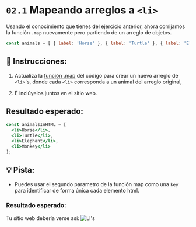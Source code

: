 # `02.1` Mapeando arreglos a `<li>`

Usando el conocimiento que tienes del ejercicio anterior, ahora corrijamos la función `.map` nuevamente pero partiendo de un arreglo de objetos.

```js
const animals = [ { label: 'Horse' }, { label: 'Turtle' }, { label: 'Elephant' }, { label: 'Monkey' } ];
```

## :pencil: Instrucciones:

1. Actualiza la [función .map](https://medium.com/poka-techblog/simplify-your-javascript-use-map-reduce-and-filter-bd02c593cc2d) del código para crear un nuevo arreglo de `<li>`'s, donde cada `<li>` corresponda a un animal del arreglo original, 

2. E inclúyelos juntos en el sitio web.

## Resultado esperado:

```jsx
const animalsInHTML = [
  <li>Horse</li>,
  <li>Turtle</li>,
  <li>Elephant</li>,
  <li>Monkey</li>
];
```

## :bulb: Pista:

+ Puedes usar el segundo parametro de la función map como una `key` para identificar de forma única cada elemento html.

### Resultado esperado:

Tu sitio web debería verse así: ![LI's](https://github.com/4GeeksAcademy/react-tutorial-exercises/blob/66b097ba2f1812e3cabcce38566b633edd991638/.learn/assets/02.1-1.png?raw=true)
